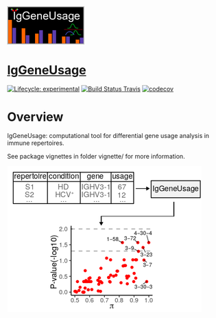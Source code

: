 <a href="https://github.com/snaketron/IgGeneUsage/"><img src="logo.png" width = 180 alt="Logo"/>

# IgGeneUsage

[![Lifecycle: experimental](https://img.shields.io/badge/lifecycle-experimental-orange.svg)](https://www.tidyverse.org/lifecycle/#experimental) [![Build Status Travis](https://travis-ci.org/snaketron/IgGeneUsage.svg?branch=master)](https://travis-ci.org/snaketron/IgGeneUsage) [![codecov](https://codecov.io/gh/snaketron/IgGeneUsage/branch/master/graph/badge.svg)](https://codecov.io/github/snaketron/IgGeneUsage)

# Overview
IgGeneUsage: computational tool for differential gene usage analysis in immune repertoires. 

See package vignettes in folder vignette/ for more information. 

![alt text](readme.png)
